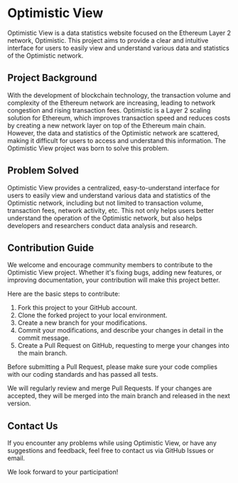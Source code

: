 # Optimistic View

Optimistic View is a data statistics website focused on the Ethereum Layer 2 network, Optimistic. This project aims to provide a clear and intuitive interface for users to easily view and understand various data and statistics of the Optimistic network.

## Project Background

With the development of blockchain technology, the transaction volume and complexity of the Ethereum network are increasing, leading to network congestion and rising transaction fees. Optimistic is a Layer 2 scaling solution for Ethereum, which improves transaction speed and reduces costs by creating a new network layer on top of the Ethereum main chain. However, the data and statistics of the Optimistic network are scattered, making it difficult for users to access and understand this information. The Optimistic View project was born to solve this problem.

## Problem Solved

Optimistic View provides a centralized, easy-to-understand interface for users to easily view and understand various data and statistics of the Optimistic network, including but not limited to transaction volume, transaction fees, network activity, etc. This not only helps users better understand the operation of the Optimistic network, but also helps developers and researchers conduct data analysis and research.

## Contribution Guide

We welcome and encourage community members to contribute to the Optimistic View project. Whether it's fixing bugs, adding new features, or improving documentation, your contribution will make this project better.

Here are the basic steps to contribute:

1. Fork this project to your GitHub account.
2. Clone the forked project to your local environment.
3. Create a new branch for your modifications.
4. Commit your modifications, and describe your changes in detail in the commit message.
5. Create a Pull Request on GitHub, requesting to merge your changes into the main branch.

Before submitting a Pull Request, please make sure your code complies with our coding standards and has passed all tests.

We will regularly review and merge Pull Requests. If your changes are accepted, they will be merged into the main branch and released in the next version.

## Contact Us

If you encounter any problems while using Optimistic View, or have any suggestions and feedback, feel free to contact us via GitHub Issues or email.

We look forward to your participation!
